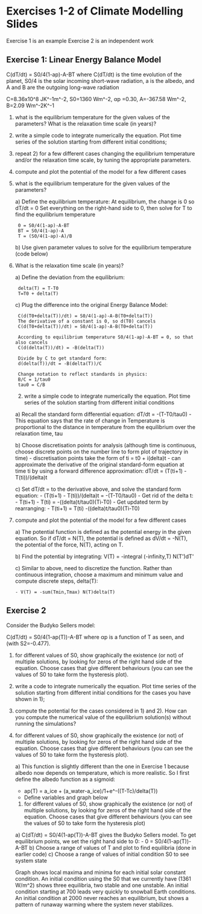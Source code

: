 # Exercises 1-2 of Climate Modelling Slides

 Exercise 1 is an example
 Exercise 2 is an independent work

## Exercise 1: Linear Energy Balance Model
C(dT/dt) = S0/4(1-ap)-A-BT
where C(dT/dt) is the time evolution of the planet, S0/4 is the solar incoming short-wave radiation, a is the albedo, and A and B are the outgoing long-wave radiation

C=8.36x10^8 JK^-1m^-2, S0=1360 Wm^-2, αp
=0.30, A=-367.58 Wm^-2, B=2.09 Wm^-2K^-1

1) what is the equilibrium temperature for the given values of the parameters? What is the relaxation
time scale (in years)?
2) write a simple code to integrate numerically the equation. Plot time series of the solution starting
from different initial conditions;
3) repeat 2) for a few different cases changing the equilibrium temperature and/or the relaxation time
scale, by tuning the appropriate parameters.
4) compute and plot the potential of the model for a few different cases

1) what is the equilibrium temperature for the given values of the parameters? 

    a) Define the equilibrium temperature:
        At equilibrium, the change is 0 so dT/dt = 0
        Set everything on the right-hand side to 0, then solve for T to find the equilibrium temperature
        
        0 = S0/4(1-ap)-A-BT
        BT = S0/4(1-ap)-A
        T = (S0/4(1-ap)-A)/B

    b) Use given parameter values to solve for the equilibrium temperature (code below)

1) What is the relaxation time scale (in years)?

    a) Define the deviation from the equilibrium:
    
        delta(T) = T-T0
        T=T0 + delta(T)

    c) Plug the difference into the original Energy Balance Model:
    
        C(d(T0+delta(T))/dt) = S0/4(1-ap)-A-B(T0+delta(T))
        The derivative of a constant is 0, so d(T0) cancels
        C(d(T0+delta(T))/dt) = S0/4(1-ap)-A-B(T0+delta(T))

        According to equilibrium temperature S0/4(1-ap)-A-BT = 0, so that also cancels
        C(d(delta(T))/dt) = -B(delta(T))

        Divide by C to get standard form:
        d(delta(T))/dt = -B(delta(T))/C
   
        Change notation to reflect standards in physics:
        B/C = 1/tau0
        tau0 = C/B

   2) write a simple code to integrate numerically the equation. Plot time series of the solution starting
from different initial conditions

    a) Recall the standard form differential equation: dT/dt = -(T-T0/tau0)
       - This equation says that the rate of change in Temperature is proportional to the distance in temperature from the         equilibrium over the relaxation time, tau

    b) Choose discretisation points for analysis (although time is continuous, choose discrete points on the number line to
    form plot of trajectory in time)
       - discretisation points take the form of ti = t0 + i(delta)t
       - can approximate the derivative of the original standard-form equation at time ti by using a forward difference            approximation: dT/dt = (T(ti+1) - T(ti))/(delta)t

   c) Set dT/dt = to the derivative above, and solve the standard form equation:
       - (T(ti+1) - T(ti))/(delta)t = -(T-T0/tau0)
       - Get rid of the delta t:
       - T(ti+1) - T(ti) = -((delta)t/tau0)(Ti-T0)
       - Get updated term by rearranging:
       - T(ti+1) = T(ti) -((delta)t/tau0)(Ti-T0)

4) compute and plot the potential of the model for a few different cases

   a) The potential function is defined as the potential energy in the given equation. So if dT/dt = N(T), the potential is     defined as dV/dt = -N(T), the potential of the force, N(T), acting on T.

   b) Find the potential by integrating: V(T) = -integral (-infinity,T) N(T')dT'

   c) Similar to above, need to discretize the function. Rather than continuous integration, choose a maximum and minimum
    value and compute discrete steps, delta(T):
   
       - V(T) = -sum(Tmin,Tmax) N(T)delta(T)

## Exercise 2

Consider the Budyko Sellers model:

C(dT/dt) = S0/4(1-ap(T))-A-BT
where αp is a function of T as seen, and (with S2=-0.477).

1) for different values of S0, show graphically the existence (or not) of multiple solutions, by looking for zeros of the right hand side of the equation. Choose cases that give different behaviours (you can see the values of S0 to take form the hysteresis plot).
2) write a code to integrate numerically the equation. Plot time series of the solution starting from different initial conditions for the cases you have shown in 1);
3) compute the potential for the cases considered in 1) and 2). How can you compute the numerical value of the equilibrium solution(s) without running the simulations?

1) for different values of S0, show graphically the existence (or not) of multiple solutions, by looking for zeros of the right hand side of the equation. Choose cases that give different behaviours (you can see the values of S0 to take form the hysteresis plot).

   a) This function is slightly different than the one in Exercise 1 because albedo now depends on temperature, which is       more realistic. So I first define the albedo function as a sigmoid:
   - ap(T) = a_ice + (a_water-a_ice)/1+e^-((T-Tc)/delta(T))
   - Define variables and graph below
  
   1) for different values of S0, show graphically the existence (or not) of multiple solutions, by looking for zeros of the right hand side of the equation. Choose cases that give different behaviours (you can see the values of S0 to take form the hysteresis plot)

    a) C(dT/dt) = S0/4(1-ap(T))-A-BT gives the Budyko Sellers model. To get equilibrium points, we set the right hand side      to 0:
       - 0 = S0/4(1-ap(T))-A-BT
    b) Choose a range of values of T and plot to find equilibria (done in earlier code)
    c) Choose a range of values of initial condition S0 to see system state

   Graph shows local maxima and minima for each initial solar constant condition. An initial condition using the S0 that we currently have (1361 W/m^2) shows three equilibria, two stable and one unstable. An initial condition starting at 700 leads very quickly to snowball Earth conditions. An initial condition at 2000 never reaches an equilibrium, but shows a pattern of runaway warming where the system never stabilizes.
   
